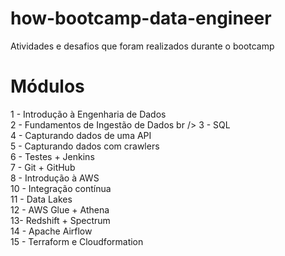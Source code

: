# how-bootcamp-data-engineer
Atividades e desafios que foram realizados durante o bootcamp

# Módulos

1 - Introdução à Engenharia de Dados <br />
2 - Fundamentos de Ingestão de Dados br />
3 - SQL <br />
4 - Capturando dados de uma API <br />
5 - Capturando dados com crawlers <br />
6 - Testes + Jenkins <br />
7 - Git + GitHub <br />
8 - Introdução à AWS <br />
10 - Integração contínua <br />
11 - Data Lakes <br />
12 - AWS Glue + Athena <br />
13- Redshift + Spectrum <br />
14 - Apache Airflow <br />
15 - Terraform e Cloudformation <br />
